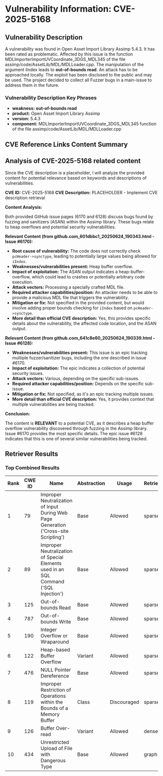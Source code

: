 # Vulnerability Information: CVE-2025-5168

## Vulnerability Description
A vulnerability was found in Open Asset Import Library Assimp 5.4.3. It has been rated as problematic. Affected by this issue is the function MDLImporterImportUVCoordinate_3DGS_MDL345 of the file assimp/code/AssetLib/MDL/MDLLoader.cpp. The manipulation of the argument iIndex leads to **out-of-bounds read**. An attack has to be approached locally. The exploit has been disclosed to the public and may be used. The project decided to collect all Fuzzer bugs in a main-issue to address them in the future.

### Vulnerability Description Key Phrases
- **weakness:** **out-of-bounds read**
- **product:** Open Asset Import Library Assimp
- **version:** 5.4.3
- **component:** MDLImporterImportUVCoordinate_3DGS_MDL345 function of the file assimp/code/AssetLib/MDL/MDLLoader.cpp

## CVE Reference Links Content Summary
## Analysis of CVE-2025-5168 related content

Since the CVE description is a placeholder, I will analyze the provided content for potential relevance based on keywords and descriptions of vulnerabilities.

**CVE ID:** CVE-2025-5168
**CVE Description:** PLACEHOLDER - Implement CVE description retrieval

**Content Analysis:**

Both provided GitHub issue pages (6170 and 6128) discuss bugs found by fuzzing and sanitizers (ASAN) within the Assimp library. These bugs relate to heap overflows and potential security vulnerabilities.

**Relevant Content (from github.com_601dbbc1_20250624_190343.html - Issue #6170):**

*   **Root cause of vulnerability:** The code does not correctly check `pcHeader->synctype`, leading to potentially large values being allowed for `iIndex`.
*   **Weaknesses/vulnerabilities present:** Heap buffer overflow.
*   **Impact of exploitation:**  The ASAN output indicates a heap-buffer-overflow, which could lead to crashes or potentially arbitrary code execution.
*   **Attack vectors:**  Processing a specially crafted MDL file.
*   **Required attacker capabilities/position:** An attacker needs to be able to provide a malicious MDL file that triggers the vulnerability.
*   **Mitigation or fix:** Not specified in the provided content, but would involve adding proper bounds checking for `iIndex` based on `pcHeader->synctype`.
*   **More detail than official CVE description:** Yes, this provides specific details about the vulnerability, the affected code location, and the ASAN output.

**Relevant Content (from github.com_641c8e60_20250624_190339.html - Issue #6128):**

*   **Weaknesses/vulnerabilities present:** This issue is an epic tracking multiple fuzzer/sanitizer bugs, including the one described in issue #6170.
*   **Impact of exploitation:**  The epic indicates a collection of potential security issues.
*   **Attack vectors:** Various, depending on the specific sub-issues.
*   **Required attacker capabilities/position:**  Depends on the specific sub-issue.
*   **Mitigation or fix:** Not specified, as it's an epic tracking multiple issues.
*   **More detail than official CVE description:** Yes, it provides context that multiple vulnerabilities are being tracked.

**Conclusion:**

The content is **RELEVANT** to a potential CVE, as it describes a heap buffer overflow vulnerability discovered through fuzzing in the Assimp library. Issue #6170 provides the most specific details. The epic issue #6128 indicates that this is one of several similar vulnerabilities being tracked.

## Retriever Results

### Top Combined Results

| Rank | CWE ID | Name | Abstraction | Usage  | Retrievers | Individual Scores |
|------|--------|------|-------------|-------|------------|-------------------|
| 1 | 79 | Improper Neutralization of Input During Web Page Generation ('Cross-site Scripting') | Base | Allowed | sparse | 0.498 |
| 2 | 89 | Improper Neutralization of Special Elements used in an SQL Command ('SQL Injection') | Base | Allowed | sparse | 0.477 |
| 3 | 125 | Out-of-bounds Read | Base | Allowed | sparse | 0.476 |
| 4 | 787 | Out-of-bounds Write | Base | Allowed | sparse | 0.464 |
| 5 | 190 | Integer Overflow or Wraparound | Base | Allowed | sparse | 0.463 |
| 6 | 122 | Heap-based Buffer Overflow | Variant | Allowed | sparse | 0.456 |
| 7 | 476 | NULL Pointer Dereference | Base | Allowed | sparse | 0.441 |
| 8 | 119 | Improper Restriction of Operations within the Bounds of a Memory Buffer | Class | Discouraged | sparse | 0.441 |
| 9 | 126 | Buffer Over-read | Variant | Allowed | dense | 0.535 |
| 10 | 434 | Unrestricted Upload of File with Dangerous Type | Base | Allowed | graph | 0.003 |

